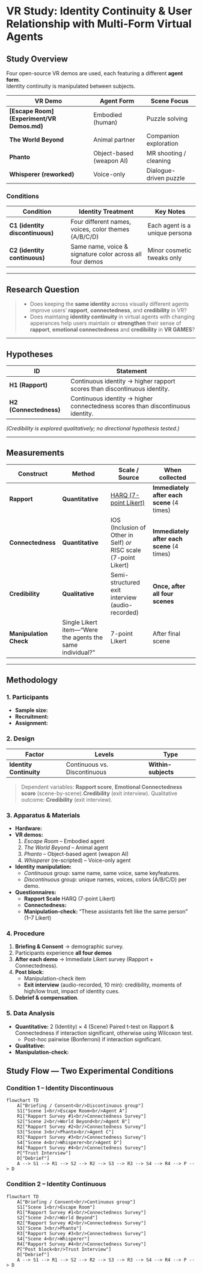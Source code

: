 # VR Study: Identity Continuity & User Relationship with Multi-Form Virtual Agents

## Study Overview  
Four open-source VR demos are used, each featuring a different **agent form**.  
Identity continuity is manipulated between subjects.

| VR Demo | Agent Form | Scene Focus |
|---------|------------|-------------|
| **[Escape Room](Experiment/VR Demos.md)** | Embodied (human) | Puzzle solving |
| **The World Beyond** | Animal partner | Companion exploration |
| **Phanto** | Object-based (weapon AI) | MR shooting / cleaning |
| **Whisperer (reworked)** | Voice-only | Dialogue-driven puzzle |

### Conditions
| Condition | Identity Treatment | Key Notes |
|-----------|-------------------|-----------|
| **C1 (identity discontinuous)** | Four different names, voices, color themes (A/B/C/D) | Each agent is a unique persona |
| **C2 (identity continuous)** | Same name, voice & signature color across all four demos | Minor cosmetic tweaks only |

---

## Research Question  
> - Does keeping the **same identity** across visually different agents improve users’ **rapport**, **connectedness**, and **credibility** in VR?
> - Does maintaing **identity continuity** in virtual agents with changing apperances help users maintain or **strengthen** their sense of **rapport**, **emotional connectedness** and **credibility** in **VR GAMES**? 
---

## Hypotheses
| ID | Statement |
|----|-----------|
| **H1 (Rapport)** | Continuous identity → higher rapport scores than discontinuous identity. |
| **H2 (Connectedness)** | Continuous identity → higher connectedness scores than discontinuous identity. |

*(Credibility is explored qualitatively; no directional hypothesis tested.)*

---

## Measurements

| Construct | Method | Scale / Source | When collected |
|-----------|--------|----------------|----------------|
| **Rapport** | **Quantitative** | [HARQ (7-point Likert)](Questionnaire/HARQ.md) | **Immediately after each scene** (4 times) |
| **Connectedness** | **Quantitative** | IOS (Inclusion of Other in Self) *or* RISC scale (7-point Likert) | **Immediately after each scene** (4 times) |
| **Credibility** | **Qualitative** | Semi-structured exit interview (audio-recorded) | **Once, after all four scenes** |
| **Manipulation Check** | Single Likert item—“Were the agents the same individual?” | 7-point Likert | After final scene |

---

## Methodology

### 1. Participants  
- **Sample size:**   
- **Recruitment:** 
- **Assignment:** 

### 2. Design  
| Factor | Levels | Type |
|--------|--------|------|
| **Identity Continuity** | Continuous vs. Discontinuous | **Within-subjects** |

> Dependent variables: **Rapport score**, **Emotional Connectedness score** (scene-by-scene).**Credibility** (exit interview).
> Qualitative outcome: **Credibility** (exit interview).

### 3. Apparatus & Materials  
- **Hardware:** 
- **VR demos:**  
  1. *Escape Room* – Embodied agent  
  2. *The World Beyond* – Animal agent  
  3. *Phanto* – Object-based agent (weapon AI)  
  4. *Whisperer* (re-scripted) – Voice-only agent  
- **Identity manipulation:**  
  - *Continuous* group: same name, same voice, same keyfeatures.  
  - *Discontinuous* group: unique names, voices, colors (A/B/C/D) per demo.  
- **Questionnaires:**  
  - **Rapport Scale**  HARQ (7-point Likert)
  - **Connectedness:** 
  - **Manipulation-check:** “These assistants felt like the same person” (1–7 Likert)

### 4. Procedure  
1. **Briefing & Consent** → demographic survey.  
2. Participants experience **all four demos**   
3. **After each demo** → Immediate Likert survey (Rapport + Connectedness).  
4. **Post block:**  
   - Manipulation-check item  
   - **Exit interview** (audio-recorded, 10 min): credibility, moments of high/low trust, impact of identity cues.  
5. **Debrief & compensation**.

### 5. Data Analysis  
- **Quantitative:** 2 (Identity) × 4 (Scene) Paired t-test on Rapport & Connectedness if interaction significant, otherwise using Wilcoxon test.  
  - Post-hoc pairwise (Bonferroni) if interaction significant.  
- **Qualitative:**
- **Manipulation-check:**






## Study Flow — Two Experimental Conditions

### Condition 1 – Identity Discontinuous
```mermaid
flowchart TD
    A["Briefing / Consent<br/>Discontinuous group"]
    S1["Scene 1<br/>Escape Room<br/>Agent A"]
    R1["Rapport Survey #1<br/>Connectedness Survey"]
    S2["Scene 2<br/>World Beyond<br/>Agent B"]
    R2["Rapport Survey #2<br/>Connectedness Survey"]
    S3["Scene 3<br/>Phanto<br/>Agent C"]
    R3["Rapport Survey #3<br/>Connectedness Survey"]
    S4["Scene 4<br/>Whisperer<br/>Agent D"]
    R4["Rapport Survey #4<br/>Connectedness Survey"]
    P["Trust Interview"]
    D["Debrief"]
    A --> S1 --> R1 --> S2 --> R2 --> S3 --> R3 --> S4 --> R4 --> P --> D

```


### Condition 2 – Identity Continuous
```mermaid
flowchart TD
    A["Briefing / Consent<br/>Continuous group"]
    S1["Scene 1<br/>Escape Room"]
    R1["Rapport Survey #1<br/>Connectedness Survey"]
    S2["Scene 2<br/>World Beyond"]
    R2["Rapport Survey #2<br/>Connectedness Survey"]
    S3["Scene 3<br/>Phanto"]
    R3["Rapport Survey #3<br/>Connectedness Survey"]
    S4["Scene 4<br/>Whisperer"]
    R4["Rapport Survey #4<br/>Connectedness Survey"]
    P["Post block<br/>Trust Interview"]
    D["Debrief"]
    A --> S1 --> R1 --> S2 --> R2 --> S3 --> R3 --> S4 --> R4 --> P --> D
```

